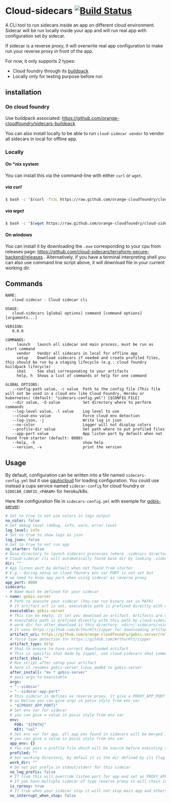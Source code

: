 # Cloud-sidecars [![Build Status](https://travis-ci.com/orange-cloudfoundry/cloud-sidecars.svg?branch=master)](https://travis-ci.com/orange-cloudfoundry/cloud-sidecars)

A CLI tool to run sidecars inside an app on different cloud environment.
Sidecar will be run locally inside your app and will run real app with configuration set by sidecar.

If sidecar is a reverse proxy, it will overwrite real app configuration to make run your reverse proxy in front of the app.

For now, it only supports 2 types:
- Cloud foundry through its [buildpack](https://github.com/orange-cloudfoundry/sidecars-buildpack)
- Locally only for testing purpose before run

## installation

### On cloud foundry

Use buildpack associated: https://github.com/orange-cloudfoundry/sidecars-buildpack

You can also install locally to be able to run `cloud-sidecar vendor` to vendor all sidecars in local for offline app.

### Locally

#### On *nix system

You can install this via the command-line with either `curl` or `wget`.

##### via curl

```bash
$ bash -c "$(curl -fsSL https://raw.github.com/orange-cloudfoundry/cloud-sidecars/master/bin/install.sh)"
```

##### via wget

```bash
$ bash -c "$(wget https://raw.github.com/orange-cloudfoundry/cloud-sidecars/master/bin/install.sh -O -)"
```

#### On windows

You can install it by downloading the `.exe` corresponding to your cpu from releases page: https://github.com/cloud-sidecars/terraform-secure-backend/releases .
Alternatively, if you have a terminal interpreting shell you can also use command line script above, it will download file in your current working dir.

## Commands

```
NAME:
   cloud-sidecar - Cloud sidecar cli

USAGE:
   cloud-sidecars [global options] command [command options] [arguments...]

VERSION:
   0.0.0

COMMANDS:
     launch   launch all sidecar and main process, must be run as start command
     vendor   Vendor all sidecars in local for offline app
     setup    Download sidecars if needed and create profiled files, this should be run by a staging lifecycle (e.g.: cloud foundry buildpack lifecycle)
     sha1     See sha1 corresponding to your artifacts
     help, h  Shows a list of commands or help for one command

GLOBAL OPTIONS:
   --config-path value, -c value  Path to the config file (This file will not be used in a cloud env like Cloud Foundry, Heroku or kubernetes) (default: "sidecars-config.yml") [$CONFIG_FILE]
   --dir value, -d value          Set directory where to perform commands
   --log-level value, -l value    Log level to use
   --cloud-env value              Force cloud env detection
   --log-json, -j                 Write log in json
   --no-color                     Logger will not display colors
   --profile-dir value            Set path where to put profiled files
   --app-port value               App listen port by default when not found from starter (default: 8080)
   --help, -h                     show help
   --version, -v                  print the version
```

## Usage

By default, configuration can be written into a file named `sidecars-config.yml` 
but it use [gautocloud](https://github.com/cloudfoundry-community/gautocloud) for loading configuration.
You could use instead a cups service named `sidecar-config` for cloud foundry or `SIDECAR_CONFIG_<PARAM>` for heroku/k8s.

Here the configuration file in `sidecars-config.yml` with exemple for [gobis-server](https://github.com/orange-cloudfoundry/gobis-server):

```yaml
# Set to true to not use colors in logs output
no_color: false
# Set debug level (debug, info, warn, error level
log_level: info
# Set to true to show logs as json
log_json: false
# Set to true to not run app
no_starter: false
# Base directory to launch sidecars processes (where .sidecars directory is placed)
# Cloud-sidecar cli will automatically found base dir by looking .sidecars directory in current wd or sub folders
dir: "" 
# App listen port by default when not found from starter
# E.g.: during setup on cloud foundry env var PORT is not set but 
# we need to know app port when using sidecar as reverse proxy
app_port: 8080
sidecars:
  # Name must be defined for your sidecar
- name: gobis-server
  # Path to execute your sidecar (You can run binary set in PATH)
  # If artifact_url is set, executable path is prefixed directly with download path by cloud-sidecars
  executable: gobis-server
  # This can be empty, it let you download an artifact. Artifacts are unzipped and placed at <dir>/.sidecars/<sidecar name>
  # executable path is prefixed directly with this path by cloud-sidecars
  # work dir for after_download is this directory: <dir>/.sidecars/<sidecar name>
  # It uses https://github.com/ArthurHlt/zipper for downloading artifacts this let you download git, zip, tar, tgz or any other file (they all be uncompressed)
  artifact_uri: https://github.com/orange-cloudfoundry/gobis-server/releases/download/v1.7.0/gobis-server_linux_amd64.zip
  # force type detection for https://github.com/ArthurHlt/zipper
  artifact_type: http
  # Sha1 to ensure to have correct downloaded artifact
  # This is specific sha1 made by zipper, use cloud-sidecars sha1 command to have sha1 to insert here
  artifact_sha1: ""
  # Run script after setup your artifact
  # here it renames gobis-server_linux_amd64 to gobis-server
  after_install: "mv * gobis-server"
  # pass args to executable
  args: 
  - "--sidecar"
  - "--sidecar-app-port"
  # this sidecar is defines as reverse proxy, it give a PROXY_APP_PORT env var
  # as bellow you can give args in posix style from env var
  - "${PROXY_APP_PORT}"
  # Set env var for sidecar
  # you can give a value in posix style from env var
  env:
    FOO: "${PATH}"
    KEY: "val"
  # Set env var for app, all app_env found in sidecars will be merged in one
  # you can give a value in posix style from env var
  app_env: {}
  # You can pass a profile file which will be source before executing app
  profiled: ""
  # Set working directory, by defaul it is the dir defined by cli flag --dir
  work_dir: ""
  # Do not put prefix in stdout/stderr for this sidecar
  no_log_prefix: false
  # If true this will override listen port for app and set an PROXY_APP_PORT env var for sidecar
  # If you have multiple sidecar of type reverse proxy it will chain in the order set here.
  is_rproxy: true
  # If true when your sidecar stop it will not stop main app and others sidecars
  no_interrupt_when_stop: false
```